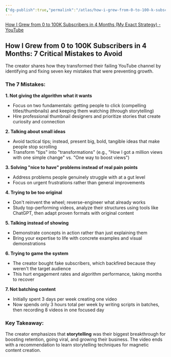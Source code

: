 ```yaml
---
{"dg-publish":true,"permalink":"/atlas/how-i-grew-from-0-to-100-k-subscribers-in-4-months-7-critical-mistakes-to-avoid/","title":"How I Grew from 0 to 100K Subscribers in 4 Months - 7 Critical Mistakes to Avoid","tags":["🌱"],"updated":"2025-07-17T12:23:08.993-07:00"}
---
```



[How I Grew from 0 to 100K Subscribers in 4 Months (My Exact Strategy) - YouTube](https://www.youtube.com/watch?v=VtuBgUt94nA)

## How I Grew from 0 to 100K Subscribers in 4 Months: 7 Critical Mistakes to Avoid

The creator shares how they transformed their failing YouTube channel by identifying and fixing seven key mistakes that were preventing growth.

### The 7 Mistakes:

**1. Not giving the algorithm what it wants**

- Focus on two fundamentals: getting people to click (compelling titles/thumbnails) and keeping them watching (through storytelling)
- Hire professional thumbnail designers and prioritize stories that create curiosity and connection

**2. Talking about small ideas**

- Avoid tactical tips; instead, present big, bold, tangible ideas that make people stop scrolling
- Transform "tips" into "transformations" (e.g., "How I got a million views with one simple change" vs. "One way to boost views")

**3. Solving "nice to have" problems instead of real pain points**

- Address problems people genuinely struggle with at a gut level
- Focus on urgent frustrations rather than general improvements

**4. Trying to be too original**

- Don't reinvent the wheel; reverse-engineer what already works
- Study top-performing videos, analyze their structures using tools like ChatGPT, then adapt proven formats with original content

**5. Talking instead of showing**

- Demonstrate concepts in action rather than just explaining them
- Bring your expertise to life with concrete examples and visual demonstrations

**6. Trying to game the system**

- The creator bought fake subscribers, which backfired because they weren't the target audience
- This hurt engagement rates and algorithm performance, taking months to recover

**7. Not batching content**

- Initially spent 3 days per week creating one video
- Now spends only 3 hours total per week by writing scripts in batches, then recording 8 videos in one focused day

### Key Takeaway:

The creator emphasizes that **storytelling** was their biggest breakthrough for boosting retention, going viral, and growing their business. The video ends with a recommendation to learn storytelling techniques for magnetic content creation.